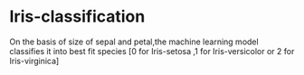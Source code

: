 # Iris-classification
On the basis of size of sepal and petal,the machine learning model classifies it into best fit species [0 for Iris-setosa ,1 for Iris-versicolor  or  2 for Iris-virginica]
